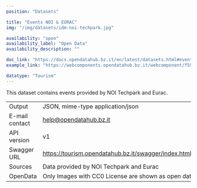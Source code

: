 ```yaml
---
position: "Datasets"

title: "Events NOI & EURAC"
img: "/img/datasets/idm-noi-techpark.jpg"

availability: "open"
availability_label: "Open Data"
availability_description: ""

doc_link: "https://docs.opendatahub.bz.it/en/latest/datasets.html#eventshort-dataset"
example_link: "https://webcomponents.opendatahub.bz.it/webcomponent/f594de36-0136-4c27-a0e6-570fa7014129"

datatype: "Tourism"
---
```


This dataset contains events provided by NOI Techpark and Eurac.

|                |                                                                |
| :------------- | -------------------------------------------------------------- |
| Output         | JSON, mime-type application/json                               |
| E-mail contact | help@opendatahub.bz.it                                         |
| API version    | v1                                                             |
| Swagger URL    | https://tourism.opendatahub.bz.it/swagger/index.html#/EventShort |
| Sources        | Data provided by NOI Techpark and Eurac         |
| OpenData       | Only Images with CC0 License are shown as open data                                                    |
